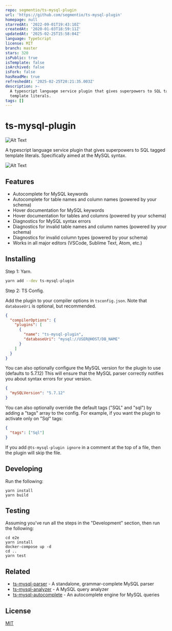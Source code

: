 ```yaml
---
repo: segmentio/ts-mysql-plugin
url: 'https://github.com/segmentio/ts-mysql-plugin'
homepage: null
starredAt: '2022-09-01T19:43:10Z'
createdAt: '2020-01-03T18:59:11Z'
updatedAt: '2025-02-25T15:58:04Z'
language: TypeScript
license: MIT
branch: master
stars: 320
isPublic: true
isTemplate: false
isArchived: false
isFork: false
hasReadMe: true
refreshedAt: '2025-02-25T20:21:35.003Z'
description: >-
  A typescript language service plugin that gives superpowers to SQL tagged
  template literals.
tags: []
---
```


# ts-mysql-plugin

![Alt Text](https://github.com/segmentio/ts-mysql-plugin/workflows/CI/badge.svg)

A typescript language service plugin that gives superpowers to SQL tagged template literals. Specifically aimed at the MySQL syntax.

![Alt Text](https://github.com/segmentio/ts-mysql-plugin/raw/master/.github/demo.gif)

## Features

- Autocomplete for MySQL keywords
- Autocomplete for table names and column names (powered by your schema)
- Hover documentation for MySQL keywords
- Hover documentation for tables and columns (powered by your schema)
- Diagnostics for MySQL syntax errors
- Diagnostics for invalid table names and column names (powered by your schema)
- Diagnostics for invalid column types (powered by your schema)
- Works in all major editors (VSCode, Sublime Text, Atom, etc.)

## Installing

Step 1: Yarn.

```sh
yarn add --dev ts-mysql-plugin
```

Step 2: TS Config.

Add the plugin to your compiler options in `tsconfig.json`. Note that `databaseUri` is optional, but recommended.

```json
{
  "compilerOptions": {
    "plugins": [
      {
        "name": "ts-mysql-plugin",
        "databaseUri": "mysql://USER@HOST/DB_NAME"
      }
    ]
  }
}
```

You can also optionally configure the MySQL version for the plugin to use (defaults to 5.7.12) This will ensure that the MySQL parser correctly notifies you about syntax errors for your version.

```json
{
  "mySQLVersion": "5.7.12"
}
```

You can also optionally override the default tags ("SQL" and "sql") by adding a "tags" array to the config. For example, if you want the plugin to activate only on "Sql" tags:

```json
{
  "tags": ["Sql"]
}
```

If you add `@ts-mysql-plugin ignore` in a comment at the top of a file, then the plugin will skip the file.

## Developing

Run the following:

```shell
yarn install
yarn build
```

## Testing

Assuming you've run all the steps in the "Development" section, then run the following:

```shell
cd e2e
yarn install
docker-compose up -d
cd ..
yarn test
```

## Related

- [ts-mysql-parser](https://github.com/stevenmiller888/ts-mysql-parser) - A standalone, grammar-complete MySQL parser
- [ts-mysql-analyzer](https://github.com/stevenmiller888/ts-mysql-analyzer) - A MySQL query analyzer
- [ts-mysql-autocomplete](https://github.com/stevenmiller888/ts-mysql-autocomplete) - An autocomplete engine for MySQL queries

## License

[MIT](https://tldrlegal.com/license/mit-license)
